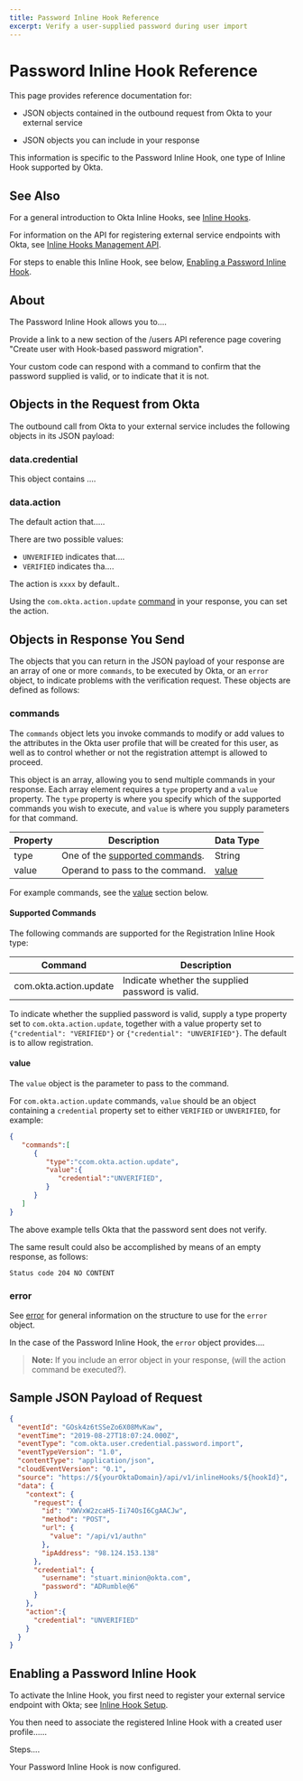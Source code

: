 ```yaml
---
title: Password Inline Hook Reference
excerpt: Verify a user-supplied password during user import
---
```


# Password Inline Hook Reference

<ApiLifecycle access="ea" />

This page provides reference documentation for:

- JSON objects contained in the outbound request from Okta to your external service

- JSON objects you can include in your response

This information is specific to the Password Inline Hook, one type of Inline Hook supported by Okta.

## See Also

For a general introduction to Okta Inline Hooks, see [Inline Hooks](/docs/concepts/inline-hooks/).

For information on the API for registering external service endpoints with Okta, see [Inline Hooks Management API](/docs/reference/api/inline-hooks/).

For steps to enable this Inline Hook, see below, [Enabling a Password Inline Hook](#enabling-a-password-inline-hook).

## About

The Password Inline Hook allows you to....

Provide a link to a new section of the /users API reference page covering "Create user with Hook-based password migration".

Your custom code can respond with a command to confirm that the password supplied is valid, or to indicate that it is not.

## Objects in the Request from Okta

The outbound call from Okta to your external service includes the following objects in its JSON payload:

### data.credential

This object contains ....

### data.action

The default action that.....

There are two possible values:

- `UNVERIFIED` indicates that....
- `VERIFIED` indicates tha....

The action is `xxxx` by default..

Using the `com.okta.action.update` [command](#supported-commands) in your response, you can set the action.

## Objects in Response You Send

The objects that you can return in the JSON payload of your response are an array of one or more `commands`, to be executed by Okta, or an `error` object, to indicate problems with the verification request. These objects are defined as follows:

### commands

The `commands` object lets you invoke commands to modify or add values to the attributes in the Okta user profile that will be created for this user, as well as to control whether or not the registration attempt is allowed to proceed.

This object is an array, allowing you to send multiple commands in your response. Each array element requires a `type` property and a `value` property. The `type` property is where you specify which of the supported commands you wish to execute, and `value` is where you supply parameters for that command.

| Property | Description                                           | Data Type       |
|----------|-------------------------------------------------------|-----------------|
| type     | One of the [supported commands](#supported-commands). | String          |
| value    | Operand to pass to the command.                       | [value](#value) |

For example commands, see the [value](#value) section below.

#### Supported Commands

The following commands are supported for the Registration Inline Hook type:

| Command                | Description                                      |
|------------------------|--------------------------------------------------|
| com.okta.action.update | Indicate whether the supplied password is valid. |

To indicate whether the supplied password is valid, supply a type property set to `com.okta.action.update`, together with a value property set to `{"credential": "VERIFIED"}` or `{"credential": "UNVERIFIED"}`. The default is to allow registration.

#### value

The `value` object is the parameter to pass to the command.

For `com.okta.action.update` commands, `value` should be an object containing a `credential` property set to either `VERIFIED` or `UNVERIFIED`, for example:

```json
{
   "commands":[
      {
         "type":"ccom.okta.action.update",
         "value":{
            "credential":"UNVERIFIED",  
         }
      }
   ]
}
```

The above example tells Okta that the password sent does not verify.

The same result could also be accomplished by means of an empty response, as follows:

```http
Status code 204 NO CONTENT
```

### error

See [error](/docs/concepts/inline-hooks/) for general information on the structure to use for the `error` object.

In the case of the Password Inline Hook, the `error` object provides....

> **Note:** If you include an error object in your response, (will the action command be executed?).

## Sample JSON Payload of Request

```json
{
  "eventId": "GOsk4z6tSSeZo6X08MvKaw",
  "eventTime": "2019-08-27T18:07:24.000Z",
  "eventType": "com.okta.user.credential.password.import",
  "eventTypeVersion": "1.0",
  "contentType": "application/json",
  "cloudEventVersion": "0.1",
  "source": "https://${yourOktaDomain}/api/v1/inlineHooks/${hookId}",
  "data": {
    "context": {
      "request": {
        "id": "XWVxW2zcaH5-Ii74OsI6CgAACJw",
        "method": "POST",
        "url": {
          "value": "/api/v1/authn"
        },
        "ipAddress": "98.124.153.138"
      },
      "credential": {
        "username": "stuart.minion@okta.com",
        "password": "ADRumble@6"
      }
    },
    "action":{
      "credential": "UNVERIFIED"
    }
  }
}
```

## Enabling a Password Inline Hook

To activate the Inline Hook, you first need to register your external service endpoint with Okta; see [Inline Hook Setup](/docs/concepts/inline-hooks/#inline-hooks_setup).

You then need to associate the registered Inline Hook with a created user profile......

Steps....

Your Password Inline Hook is now configured.
